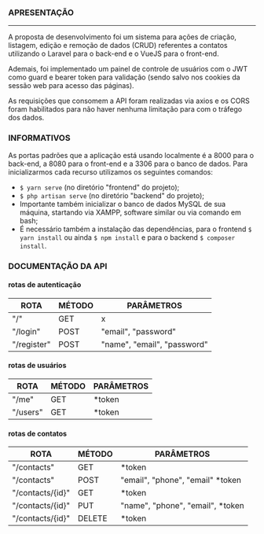 ### APRESENTAÇÃO
----
A proposta de desenvolvimento foi um sistema para ações de criação, listagem, edição e remoção de dados (CRUD) referentes a contatos utilizando o Laravel para o back-end e o VueJS para o front-end.

Ademais, foi implementado um painel de controle de usuários com o JWT como guard e bearer token para validação (sendo salvo nos cookies da sessão web para acesso das páginas).

As requisições que consomem a API foram realizadas via axios e os CORS foram habilitados para não haver nenhuma limitação para com o tráfego dos dados.

### INFORMATIVOS

As portas padrões que a aplicação está usando localmente é a 8000 para o back-end, a 8080 para o front-end e a 3306 para o banco de dados. Para inicializarmos cada recurso utilizamos os seguintes comandos:

- `$ yarn serve` (no diretório "frontend" do projeto);
- `$ php artisan serve` (no diretório "backend" do projeto);
- Importante também inicializar o banco de dados MySQL de sua máquina, startando via XAMPP, software similar ou via comando em bash;
- É necessário também a instalação das dependências, para o frontend `$ yarn install` ou ainda `$ npm install` e para o backend `$ composer install`.


### DOCUMENTAÇÃO DA API

#### rotas de autenticação

| ROTA  | MÉTODO | PARÂMETROS |
|------------ |---------------|-----|
| "/"     | GET | x |
| "/login" | POST    | "email", "password" |
| "/register" |POST | "name", "email", "password" |

#### rotas de usuários

| ROTA  | MÉTODO | PARÂMETROS |
|------------ |---------------|-----|
| "/me"     | GET | *token |
| "/users" | GET    | *token |

#### rotas de contatos

| ROTA  | MÉTODO | PARÂMETROS |
|------------ |---------------|-----|
| "/contacts"     | GET | *token |
| "/contacts" | POST    | "email", "phone", "email" *token |
| "/contacts/{id}" |GET | *token |
| "/contacts/{id}" |PUT | "name", "phone", "email", *token |
| "/contacts/{id}" |DELETE | *token |
